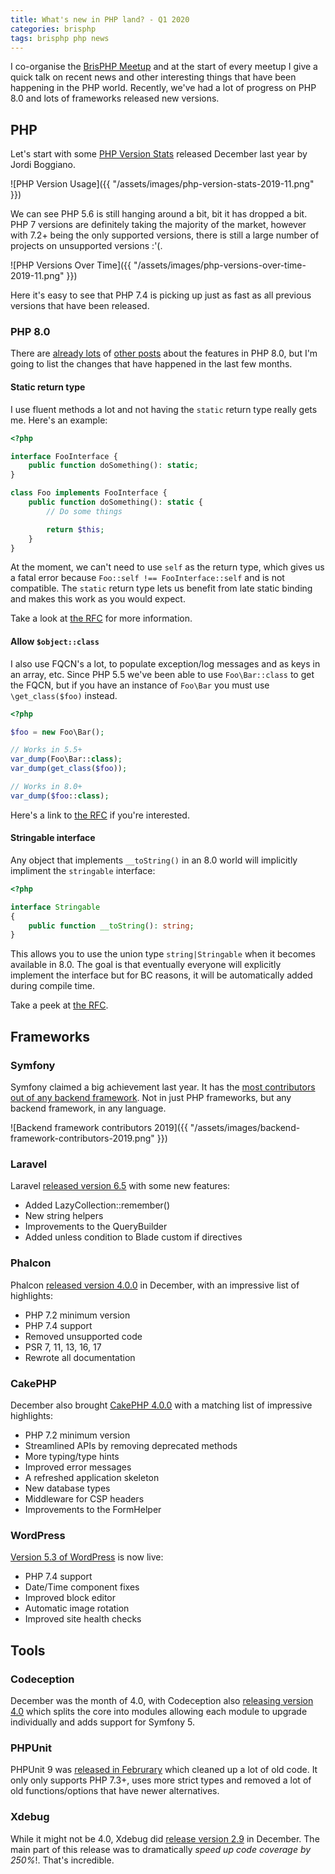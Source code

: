 ```yaml
---
title: What's new in PHP land? - Q1 2020
categories: brisphp
tags: brisphp php news
---
```


I co-organise the [BrisPHP Meetup](https://www.meetup.com/BrisPHP/)
and at the start of every meetup I give a quick talk on recent news and 
other interesting things that have been happening in the PHP world.
Recently, we've had a lot of progress on PHP 8.0 and lots of frameworks
released new versions.

## PHP

Let's start with some [PHP Version Stats](https://blog.packagist.com/php-versions-stats-2019-2-edition)
released December last year by Jordi Boggiano.

![PHP Version Usage]({{ "/assets/images/php-version-stats-2019-11.png" }})

We can see PHP 5.6 is still hanging around a bit, bit it has dropped a bit. 
PHP 7 versions are definitely taking the majority of the market, however with 
7.2+ being the only supported versions, there is still a large number of 
projects on unsupported versions :'(.

![PHP Versions Over Time]({{ "/assets/images/php-versions-over-time-2019-11.png" }})

Here it's easy to see that PHP 7.4 is picking up just as fast as all 
previous versions that have been released.

### PHP 8.0

There are [already lots](https://stitcher.io/blog/new-in-php-8) of 
[other posts](https://thephp.website/en/issue/state-of-php-8/) about the
features in PHP 8.0, but I'm going to list the changes that have happened
in the last few months. 

#### Static return type

I use fluent methods a lot and not having the `static` return type
really gets me. Here's an example:

```php
<?php

interface FooInterface {
    public function doSomething(): static;
}

class Foo implements FooInterface {
    public function doSomething(): static {
        // Do some things

        return $this;
    } 
}
```

At the moment, we can't need to use `self` as the return
type, which gives us a fatal error because 
`Foo::self !== FooInterface::self` and is not compatible.
The `static` return type lets us benefit from late static 
binding and makes this work as you would expect.

Take a look at [the RFC](https://wiki.php.net/rfc/static_return_type)
for more information.

#### Allow `$object::class`

I also use FQCN's a lot, to populate exception/log messages
and as keys in an array, etc. Since PHP  5.5 we've been able 
to use `Foo\Bar::class` to get the FQCN, but if you have an
instance of `Foo\Bar` you must use `\get_class($foo)` instead.

```php
<?php

$foo = new Foo\Bar();

// Works in 5.5+
var_dump(Foo\Bar::class);
var_dump(get_class($foo));

// Works in 8.0+
var_dump($foo::class);
```

Here's a link to [the RFC](https://wiki.php.net/rfc/class_name_literal_on_object)
if you're interested.

#### Stringable interface

Any object that implements `__toString()` in an 8.0 world
will implicitly impliment the `stringable` interface:

```php
<?php

interface Stringable
{
    public function __toString(): string;
}
```

This allows you to use the union type `string|Stringable`
when it becomes available in 8.0. The goal is that 
eventually everyone will explicitly implement the interface
but for BC reasons, it will be automatically added during 
compile time.

Take a peek at [the RFC](https://wiki.php.net/rfc/stringable).

## Frameworks

### Symfony

Symfony claimed a big achievement last year. It has the 
[most contributors out of any backend framework](https://symfony.com/blog/symfony-was-the-backend-framework-with-the-most-contributors-in-2019).
Not in just PHP frameworks, but any backend framework, 
in any language.

![Backend framework contributors 2019]({{ "/assets/images/backend-framework-contributors-2019.png" }})

### Laravel

Laravel [released version 6.5](https://laravel-news.com/laravel-6-5) with some new features:


* Added LazyCollection::remember()
* New string helpers
* Improvements to the QueryBuilder
* Added unless condition to Blade custom if directives

### Phalcon

Phalcon [released version 4.0.0](https://blog.phalcon.io/post/phalcon-4-0-0-released)
in December, with an impressive list of highlights:

* PHP 7.2 minimum version
* PHP 7.4 support
* Removed unsupported code
* PSR 7, 11, 13, 16, 17
* Rewrote all documentation

### CakePHP

December also brought [CakePHP 4.0.0](https://bakery.cakephp.org/2019/12/15/cakephp_400_released.html)
with a matching list of impressive highlights:

* PHP 7.2 minimum version
* Streamlined APIs by removing deprecated methods
* More typing/type hints
* Improved error messages
* A refreshed application skeleton
* New database types
* Middleware for CSP headers
* Improvements to the FormHelper

### WordPress

[Version 5.3 of WordPress](https://wordpress.org/news/2019/11/kirk/) is now live:

* PHP 7.4 support
* Date/Time component fixes
* Improved block editor
* Automatic image rotation
* Improved site health checks

## Tools

### Codeception

December was the month of 4.0, with Codeception also 
[releasing version 4.0](https://codeception.com/12-18-2019/codeception-4) 
which splits the core into modules allowing each 
module to upgrade individually and adds support for Symfony 5.

### PHPUnit

PHPUnit 9 was [released in Februrary](https://phpunit.de/announcements/phpunit-9.html)
which cleaned up a lot of old code. It only only supports PHP 7.3+, 
uses more strict types and removed a lot of old functions/options that
have newer alternatives.

### Xdebug

While it might not be 4.0, Xdebug did 
[release version 2.9](https://xdebug.org/announcements/2019-12-09)
in December. The main part of this release was to
dramatically *speed up code coverage by 250%*!. 
That's incredible.
